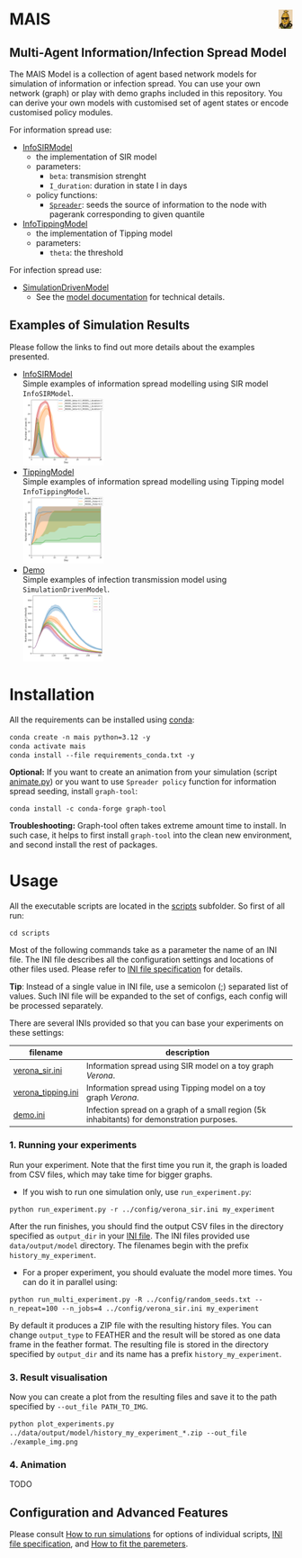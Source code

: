 
# <img src="./doc/fig/mais.png" style="float: right;" width="5%"/> MAIS
## Multi-Agent Information/Infection Spread Model 



<!--- PDF BREAK -->

The MAIS Model is a collection of agent based network models for simulation of information or infection spread. 
You can use your own network (graph) or play with demo graphs included in this repository. You can derive your own models with customised set of agent states or encode customised policy modules.   

For information spread use:
  + [InfoSIRModel](src/models/agent_info_models.py)
    - the implementation of SIR model
    - parameters:
      - `beta`: transmision strenght
      - `I_duration`: duration in state I in days
    - policy functions:
      - [`Spreader`](src/policies/spreader_policy.py): seeds the source of information to the node with pagerank corresponding to given quantile             
  + [InfoTippingModel](src/models/agent_info_models.py)
    - the implementation of Tipping model
    - parameters:
        - `theta`: the threshold
          
 For infection spread use:
   + [SimulationDrivenModel](src/models/agent_based_network_model.py)
      - See the [model documentation](doc/model.md) for technical details.


## Examples of Simulation Results

Please follow the links to find out more details about the examples presented.
+ [InfoSIRModel](doc/sir.md) <br>
  Simple examples of information spread modelling using SIR model `InfoSIRModel`.<br>
  <img src="doc/fig/demo_verona_sir.png" width="30%"/>
+ [TippingModel](doc/tipping.md) <br>
  Simple examples of information spread modelling using Tipping model `InfoTippingModel`.<br>
  <img src="doc/fig/demo_verona_tipping.png" width="30%"/>
+ [Demo](doc/demo.md) <br>
  Simple examples of infection transmission model using `SimulationDrivenModel`.<br>
  <img src="doc/fig/demo_tracing.png" width="30%"/>


# Installation

All the requirements can be installed using [conda](https://docs.conda.io/en/latest/):

```console
conda create -n mais python=3.12 -y
conda activate mais
conda install --file requirements_conda.txt -y
```
**Optional:** If you want to create an animation from your simulation (script [animate.py](scripts/animate.py)) or you want to use `Spreader policy` function for information spread seeding, install `graph-tool`: 
```console
conda install -c conda-forge graph-tool
```
**Troubleshooting:** Graph-tool often takes extreme amount time to install. In such case, it helps to first install `graph-tool` into the clean new environment, and second install the rest of  packages.

<!--For other options and/or more help please refer to the [installation instructions](doc/installation.md).-->

# Usage

All the executable scripts are located in the [scripts](scripts) subfolder. So first of all run:

```console
cd scripts
```

Most of the following commands take as a parameter the name of an INI file. The INI file describes all the configuration
settings and locations of other files used. Please refer to [INI file specification](doc/inifile.md) for details.

**Tip**: Instead of a single value in INI file, use a semicolon (;) separated list of values. 
Such INI file will be expanded to the set of configs, each config will be processed separately.

There are several INIs provided so that you can base your experiments on these settings:

|filename|description|
|---|---|
|[verona_sir.ini](config/verona_sir.ini)| Information spread using SIR model on a toy graph *Verona*.|
|[verona_tipping.ini](config/verona_tipping.ini)| Information spread using Tipping model on a toy graph *Verona*.|
|[demo.ini](config/demo.ini)| Infection spread on a graph of a small region (5k inhabitants) for demonstration purposes.|


### 1. Running your experiments

Run your experiment. Note that the first time you run it, the graph is loaded from CSV files, which may take time for bigger graphs.

+ If you wish to run one simulation only, use `run_experiment.py`:

```console
python run_experiment.py -r ../config/verona_sir.ini my_experiment
```
After the run finishes, you should find the output CSV files  in the directory specified as `output_dir`
in your [INI file](doc/inifile.md#task). The INI files provided use `data/output/model` directory.
The filenames begin with the prefix `history_my_experiment`. 

+ For a proper experiment, you should evaluate the model more times. You can do it in parallel using:

```console
python run_multi_experiment.py -R ../config/random_seeds.txt --n_repeat=100 --n_jobs=4 ../config/verona_sir.ini my_experiment
```

By default it produces a ZIP file with the resulting history files. You can change `output_type` to FEATHER and the result
will be stored as one data frame in the feather format. The resulting file is stored in the directory specified
by `output_dir` and its name has a prefix `history_my_experiment`.

### 3. Result visualisation

Now you can create a plot from the resulting files and save it to the path specified by `--out_file PATH_TO_IMG`.

```console
python plot_experiments.py ../data/output/model/history_my_experiment_*.zip --out_file ./example_img.png
```
### 4. Animation 
 TODO

<!--- PDF BREAK --><!--- PDF BREAK -->

## Configuration and Advanced Features

Please consult [How to run simulations](doc/run.md) for options of individual scripts,
[INI file specification](doc/inifile.md), and [How to fit the paremeters](doc/run.md#6-fitting-your-model).

